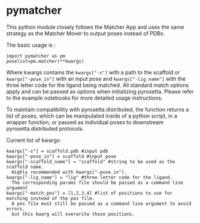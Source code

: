 # pymatcher
This python module closely follows the Matcher App and uses the same strategy as the Matcher Mover to output poses instead of PDBs.

The basic usage is :
```
import pymatcher as pm
poselist=pm.matcher(**kwargs)
```
Where kwargs contains the `kwargs["-s"]` with a path to the scaffold or `kwargs["-pose_in"]` with an input pose and `kwargs["-lig_name"]` with the three letter code for the ligand being matched.  All standard match options apply and can be passed as options when initializing pyrosetta.  Please refer to the example notebooks for more detailed usage instructions.

To maintain compatibility with pyrosetta.distributed, the function returns a list of poses, which can be manipulated inside of a python script, in a wrapper function, or passed as individual poses to downstream pyrosetta.distributed protocols.

Current list of kwargs:
```
kwargs["-s"] = scaffold.pdb #input pdb
kwargs["-pose_in"] = scaffold #input pose
kwargs["-scaffold_name"] = "scaffold" #string to be used as the scaffold name.
  Highly recommended with kwargs["-pose_in"].
kwargs["-lig_name"] = "lig" #three letter code for the ligand.  
  The corresponding params file should be passed as a command line argument
kwargs["-match_pos"] = [1,2,3,4] #list of positions to use for matching instead of the pos file.  
  A pos file must still be passed as a command line argument to avoid errors, 
  but this kwarg will overwrite those positions.

